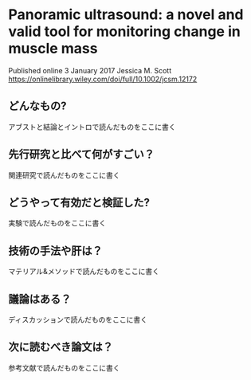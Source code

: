# Panoramic ultrasound: a novel and valid tool for monitoring change in muscle mass
Published online 3 January 2017 Jessica M. Scott <br>
https://onlinelibrary.wiley.com/doi/full/10.1002/jcsm.12172

## どんなもの?
アブストと結論とイントロで読んだものをここに書く

## 先行研究と比べて何がすごい？
関連研究で読んだものをここに書く

## どうやって有効だと検証した?
実験で読んだものをここに書く

## 技術の手法や肝は？
マテリアル&メソッドで読んだものをここに書く

## 議論はある？
ディスカッションで読んだものをここに書く

## 次に読むべき論文は？
参考文献で読んだものをここに書く
